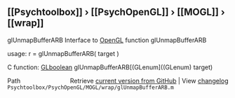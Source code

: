 ## [[Psychtoolbox]] &#8250; [[PsychOpenGL]] &#8250; [[MOGL]] &#8250; [[wrap]]

glUnmapBufferARB  Interface to [OpenGL](OpenGL) function glUnmapBufferARB  
  
usage:  r = glUnmapBufferARB( target )  
  
C function:  [GLboolean](GLboolean) glUnmapBufferARB[(GLenum]((GLenum) target)  




<div class="code_header" style="text-align:right;">
  <span style="float:left;">Path&nbsp;&nbsp;</span> <span class="counter">Retrieve <a href=
  "https://raw.github.com/Psychtoolbox-3/Psychtoolbox-3/beta/Psychtoolbox/PsychOpenGL/MOGL/wrap/glUnmapBufferARB.m">current version from GitHub</a> | View <a href=
  "https://github.com/Psychtoolbox-3/Psychtoolbox-3/commits/beta/Psychtoolbox/PsychOpenGL/MOGL/wrap/glUnmapBufferARB.m">changelog</a></span>
</div>
<div class="code">
  <code>Psychtoolbox/PsychOpenGL/MOGL/wrap/glUnmapBufferARB.m</code>
</div>

